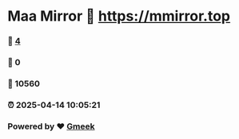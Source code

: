 # Maa Mirror :link: https://mmirror.top 
### :page_facing_up: [4](https://mmirror.top/tag.html) 
### :speech_balloon: 0 
### :hibiscus: 10560 
### :alarm_clock: 2025-04-14 10:05:21 
### Powered by :heart: [Gmeek](https://github.com/Meekdai/Gmeek)
